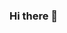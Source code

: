 



### Hi there 👋

<!--
**Ts316153/Ts316153** is a ✨ _special_ ✨ repository because its `README.md` (this file) appears on your GitHub profile.
d
Here are some ideas to get you started:

- 🔭 I’m currently working on ...
- 🌱 I’m currently learning ...
- 👯 I’m looking to collaborate on ...
- 🤔 I’m looking for help with ...
- 💬 Ask me about ...
- 📫 How to reach me: ...
- 😄 Pronouns: ...
- ⚡ Fun fact: ...
-->

